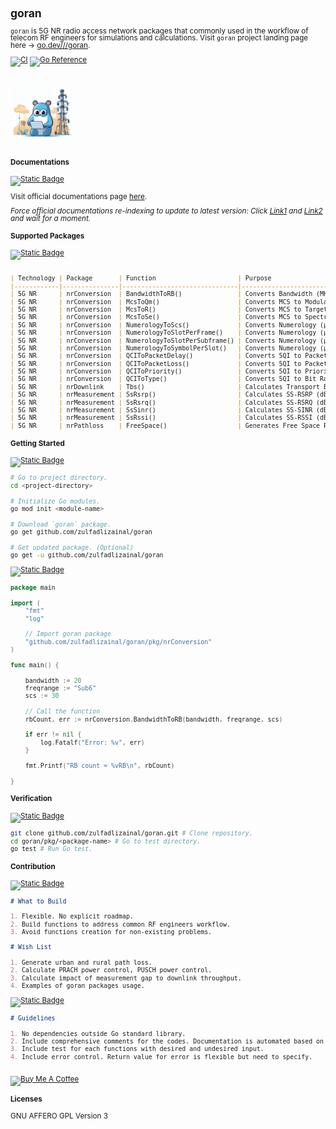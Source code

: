 <span style="line-height: 1;">
<small>

## goran

`goran` is 5G NR radio access network packages that commonly used in the workflow of telecom RF engineers for simulations and calculations. Visit `goran` project landing page here -> [go.dev///goran](https://pkg.go.dev/github.com/zulfadlizainal/goran).

[![CI](https://github.com/zulfadlizainal/goran/actions/workflows/go_pkgtest.yaml/badge.svg)](https://github.com/zulfadlizainal/goran/actions/workflows/go_pkgtest.yaml)
[![Go Reference](https://pkg.go.dev/badge/github.com/zulfadlizainal/goran.svg)](https://pkg.go.dev/github.com/zulfadlizainal/goran)

<br>
<img src="https://raw.githubusercontent.com/zulfadlizainal/goran/main/assets/logo.png" width=20% height=20% />
<br>

#### Documentations

[![Static Badge](https://img.shields.io/badge/goran-Docs-blue)](https://pkg.go.dev/github.com/zulfadlizainal/goran/pkg)

Visit official documentations page [here](https://pkg.go.dev/github.com/zulfadlizainal/goran/pkg).

*Force official documentations re-indexing to update to latest version: Click [Link1](https://proxy.golang.org/github.com/zulfadlizainal/goran/@latest) and [Link2](https://pkg.go.dev/github.com/zulfadlizainal/goran/pkg) and wait for a moment.*

#### Supported Packages

[![Static Badge](https://img.shields.io/badge/Packages-8A2BE2)](https://github.com/zulfadlizainal/goran#supported-packages)

```markdown

| Technology | Package       | Function                      | Purpose                                          |
|------------|---------------|-------------------------------|--------------------------------------------------|
| 5G NR      | nrConversion  | BandwidthToRB()               | Converts Bandwidth (MHz) to RB (Count)           |
| 5G NR      | nrConversion  | McsToQm()                     | Converts MCS to Modulation Order (bits/Symbol)   |
| 5G NR      | nrConversion  | McsToR()                      | Converts MCS to Target Code Rate (R)             |
| 5G NR      | nrConversion  | McsToSe()                     | Converts MCS to Spectral Efficiency (bps/Hz)     |
| 5G NR      | nrConversion  | NumerologyToScs()             | Converts Numerology (µ) to SCS (kHz)             |
| 5G NR      | nrConversion  | NumerologyToSlotPerFrame()    | Converts Numerology (µ) to Slot/Frame (Count)    |
| 5G NR      | nrConversion  | NumerologyToSlotPerSubframe() | Converts Numerology (µ) to Slot/Subframe (Count) |
| 5G NR      | nrConversion  | NumerologyToSymbolPerSlot()   | Converts Numerology (µ) to Symbol/Slot (Count)   |
| 5G NR      | nrConversion  | QCIToPacketDelay()            | Converts 5QI to Packet Delay (ms)                |
| 5G NR      | nrConversion  | QCIToPacketLoss()             | Converts 5QI to Packet Loss Rate (%)             |
| 5G NR      | nrConversion  | QCIToPriority()               | Converts 5QI to Priority                         |
| 5G NR      | nrConversion  | QCIToType()                   | Converts 5QI to Bit Rate Type                    |
| 5G NR      | nrDownlink    | Tbs()                         | Calculates Transport Block Size (Bytes)          |
| 5G NR      | nrMeasurement | SsRsrp()                      | Calculates SS-RSRP (dBm)                         |
| 5G NR      | nrMeasurement | SsRsrq()                      | Calculates SS-RSRQ (dB)                          |
| 5G NR      | nrMeasurement | SsSinr()                      | Calculates SS-SINR (dB)                          |
| 5G NR      | nrMeasurement | SsRssi()                      | Calculates SS-RSSI (dBm)                         |
| 5G NR      | nrPathloss    | FreeSpace()                   | Generates Free Space Path Loss (dB)              |

```

#### Getting Started

[![Static Badge](https://img.shields.io/badge/Install-8A2BE2)](https://github.com/zulfadlizainal/goran#getting-started)

```bash
# Go to project directory.
cd <project-directory> 

# Initialize Go modules.
go mod init <module-name> 

# Download `goran` package.
go get github.com/zulfadlizainal/goran 

# Get updated package. (Optional)
go get -u github.com/zulfadlizainal/goran
```

[![Static Badge](https://img.shields.io/badge/Use-8A2BE2)](https://github.com/zulfadlizainal/goran#getting-started)

```go
package main

import (
	"fmt"
	"log"

	// Import goran package
	"github.com/zulfadlizainal/goran/pkg/nrConversion"
)

func main() {

	bandwidth := 20
	freqrange := "Sub6" 
	scs := 30 

	// Call the function
	rbCount, err := nrConversion.BandwidthToRB(bandwidth, freqrange, scs)

	if err != nil {
		log.Fatalf("Error: %v", err)
	}

	fmt.Printf("RB count = %vRB\n", rbCount)

}
```

#### Verification

[![Static Badge](https://img.shields.io/badge/Test-8A2BE2)](https://github.com/zulfadlizainal/goran#verification)

```bash
git clone github.com/zulfadlizainal/goran.git # Clone repository.
cd goran/pkg/<package-name> # Go to test directory.
go test # Run Go test.
```

#### Contribution

[![Static Badge](https://img.shields.io/badge/Roadmap-8A2BE2)](https://github.com/zulfadlizainal/goran#contribution)

```markdown
# What to Build

1. Flexible. No explicit roadmap. 
2. Build functions to address common RF engineers workflow.
3. Avoid functions creation for non-existing problems.
```

```markdown
# Wish List

1. Generate urban and rural path loss.
2. Calculate PRACH power control, PUSCH power control. 
3. Calculate impact of measurement gap to downlink throughput.
4. Examples of goran packages usage.
```

[![Static Badge](https://img.shields.io/badge/Coding-8A2BE2)](https://github.com/zulfadlizainal/goran#contribution)

```markdown
# Guidelines

1. No dependencies outside Go standard library.
2. Include comprehensive comments for the codes. Documentation is automated based on the comments.
3. Include test for each functions with desired and undesired input.
4. Include error control. Return value for error is flexible but need to specify.
```

<br><a href="https://www.buymeacoffee.com/zulfadlizainal" target="blank"><img src="https://cdn.ko-fi.com/cdn/kofi2.png?v=2" alt="Buy Me A Coffee" height="37.5" width="127.5"></a>

#### Licenses

GNU AFFERO GPL Version 3

</small>
</span>
